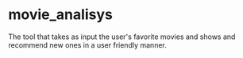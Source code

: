 # movie_analisys
The tool that takes as input the user's favorite movies and shows and recommend new ones in a user friendly manner.
